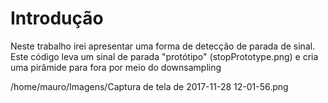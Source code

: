 # Introdução
Neste trabalho irei apresentar uma forma de detecção de parada de sinal.
Este código leva um sinal de parada "protótipo" (stopPrototype.png) e cria uma pirâmide para fora por meio do downsampling

/home/mauro/Imagens/Captura de tela de 2017-11-28 12-01-56.png
